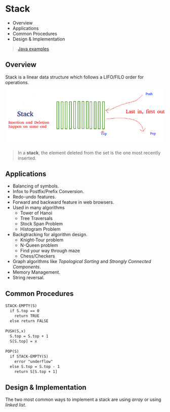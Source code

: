 # Stack

* Overview
* Applications
* Common Procedures
* Design & Implementation

> [Java examples](https://github.com/herrera-ignacio/datastructures-in-java/tree/master/src/main/java/linear/stack)

## Overview

Stack is a linear data structure which follows a LIFO/FILO order for operations.

![](2021-07-05-19-24-48.png)

> In a __stack__, the element deleted from the set is the one most recently inserted.

## Applications

* Balancing of symbols.
* Infox to Postfix/Prefix Conversion.
* Redo-undo features.
* Forward and backward feature in web browsers.
* Used in many algorithms
  * Tower of Hanoi
  * Tree Traversals
  * Stock Span Problem
  * Histogram Problem
* Backgtracking for algorithm design.
  * Knight-Tour problem
  * N-Queen problem
  * Find your way through maze
  * Chess/Checkers
* Graph algorithms like *Topological Sorting* and *Strongly Connected Components*.
* Memory Management.
* String reversal.

## Common Procedures

```
STACK-EMPTY(S)
  if S.top == 0
    return TRUE
  else return FALSE

PUSH(S,x)
  S.top = S.top + 1
  S[S.top] = x

POP(S)
  if STACK-EMPTY(S)
    error "underflow"
  else S.top = S.top - 1
    return S[S.top + 1]
```

## Design & Implementation

The two most common ways to implement a stack are using *array* or using *linked list*.
